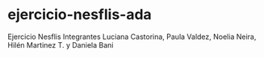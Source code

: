 # ejercicio-nesflis-ada
Ejercicio Nesflis
Integrantes
Luciana Castorina, Paula Valdez, Noelia Neira, Hilén Martinez T. y Daniela Bani
